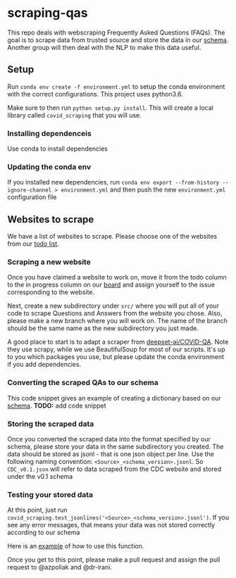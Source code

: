 # scraping-qas
This repo deals with webscraping Frequently Asked Questions (FAQs). The goal is to scrape data from trusted source and store the data in our 
[schema](https://github.com/JHU-COVID-QA/scraping-qas/wiki/Schema-v0.1).
Another group will then deal with the NLP to make this data useful.

## Setup

Run `conda env create -f environment.yml` to setup the conda environment with the correct configurations.
This project uses python3.6. 

Make sure to then run `python setup.py install`. This will create a local library called `covid_scraping` that you will use.

### Installing dependenceis

Use conda to install dependencies

### Updating the conda env

If you installed new dependencies, run `conda env export --from-history --ignore-channel > environment.yml`
and then push the new `environment.yml` configuration file


## Websites to scrape

We have a list of websites to scrape. Please choose one of the websites from our [todo list](https://github.com/JHU-COVID-QA/scraping-qas/projects/1).

### Scraping a new website
Once you have claimed a website to work on, move it from the todo column to the in progress column on our [board](https://github.com/JHU-COVID-QA/scraping-qas/projects/1)
and assign yourself to the issue corresponding to the website.

Next, create a new subdirectory under `src/` where you will put all of your code to scrape Questions and Answers from the website you chose.
Also, please make a new branch where you will work on. The name of the branch should be the same name as the new subdirectory you just made.

A good place to start is to adapt a scraper from [deepset-ai/COVID-QA](https://github.com/deepset-ai/COVID-QA/tree/master/datasources/scrapers). Note they use scrapy, while we use BeautifulSoup for most of our scripts. It's up to you which packages you use, but please update the conda environment if you add dependencies.

### Converting the scraped QAs to our schema
This code snippet gives an example of creating a dictionary based on our [schema](https://github.com/JHU-COVID-QA/scraping-qas/wiki/Schema-v0.1).
**TODO:** add code snippet

### Storing the scraped data
Once you converted the scraped data into the format specified by our schema, please store your data in the same subdirectory you created. The data should be stored as jsonl - that is one json object per line. 
Use the following naming convention: `<Source>_<schema_version>.jsonl`. So `CDC_v0.1.json` will refer to data scraped from the CDC website and stored under the v0.1 schema

### Testing your stored data
At this point, just run `covid_scraping.test_jsonlines('<Source>_<schema_version>.jsonl')`. If you see any error messages, that means your data was not stored correctly according to our schema

Here is an [example]() of how to use this function.


Once you get to this point, please make a pull request and assign the pull request to @azpoliak and @dr-irani.
